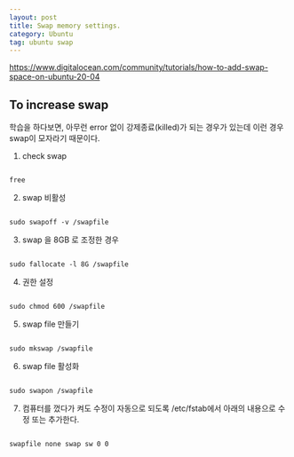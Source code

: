 ```yaml
---
layout: post
title: Swap memory settings.
category: Ubuntu
tag: ubuntu swap
---
```


https://www.digitalocean.com/community/tutorials/how-to-add-swap-space-on-ubuntu-20-04

## To increase swap

학습을 하다보면, 아무런 error 없이 강제종료(killed)가 되는 경우가 있는데 이런 경우 swap이 모자라기 때문이다.

1. check swap

```

free

```

2. swap 비활성

```

sudo swapoff -v /swapfile

```

3. swap 을 8GB 로 조정한 경우

```

sudo fallocate -l 8G /swapfile

```

4. 권한 설정

```

sudo chmod 600 /swapfile

```

5. swap file 만들기

```

sudo mkswap /swapfile

```

6. swap file 활성화

```

sudo swapon /swapfile

```

7. 컴퓨터를 껐다가 켜도 수정이 자동으로 되도록 /etc/fstab에서 아래의 내용으로 수정 또는 추가한다.

```

swapfile none swap sw 0 0

```
